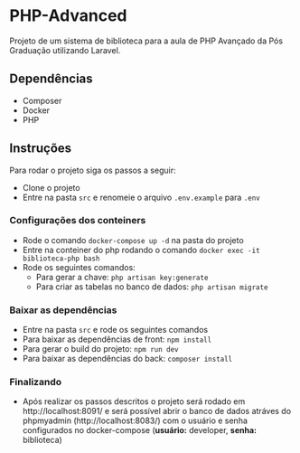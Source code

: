 # PHP-Advanced

Projeto de um sistema de biblioteca para a aula de PHP Avançado da Pós Graduação utilizando Laravel.

## Dependências
- Composer
- Docker
- PHP

## Instruções
Para rodar o projeto siga os passos a seguir:
- Clone o projeto
- Entre na pasta `src` e renomeie o arquivo `.env.example` para `.env`

### Configurações dos conteiners
- Rode o comando `docker-compose up -d` na pasta do projeto
- Entre na conteiner do php rodando o comando `docker exec -it biblioteca-php bash`
- Rode os seguintes comandos:
    - Para gerar a chave: `php artisan key:generate`
    - Para criar as tabelas no banco de dados: `php artisan migrate`

### Baixar as dependências
- Entre na pasta `src` e rode os seguintes comandos
- Para baixar as dependências de front: `npm install`
- Para gerar o build do projeto: `npm run dev`
- Para baixar as dependências do back: `composer install`

### Finalizando
- Após realizar os passos descritos o projeto será rodado em http://localhost:8091/ e será possível abrir o banco de dados atráves do phpmyadmin (http://localhost:8083/) com o usuário e senha configurados no docker-compose (**usuário:** developer, **senha:** biblioteca)
